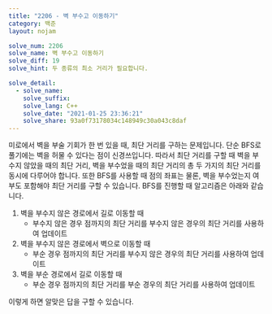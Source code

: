 ```yaml
---
title: "2206 - 벽 부수고 이동하기"
category: 백준
layout: nojam

solve_num: 2206
solve_name: 벽 부수고 이동하기
solve_diff: 19
solve_hint: 두 종류의 최소 거리가 필요합니다.

solve_detail:
  - solve_name:
    solve_suffix:
    solve_lang: C++
    solve_date: "2021-01-25 23:36:21"
    solve_share: 93a0f73178034c148949c30a043c8daf
---
```


미로에서 벽을 부술 기회가 한 번 있을 때, 최단 거리를 구하는 문제입니다. 단순 BFS로 풀기에는 벽을 허물 수 있다는 점이 신경쓰입니다. 따라서 최단 거리를 구할 때 벽을 부수지 않았을 때의 최단 거리, 벽을 부수었을 때의 최단 거리의 총 두 가지의 최단 거리를 동시에 다루어야 합니다. 또한 BFS를 사용할 때 점의 좌표는 물론, 벽을 부수었는지 여부도 포함해야 최단 거리를 구할 수 있습니다. BFS를 진행할 때 알고리즘은 아래와 같습니다.

1. 벽을 부수지 않은 경로에서 길로 이동할 때
   - 부수지 않은 경우 점까지의 최단 거리를 부수지 않은 경우의 최단 거리를 사용하여 업데이트
1. 벽을 부수지 않은 경로에서 벽으로 이동할 때
   - 부순 경우 점까지의 최단 거리를 부수지 않은 경우의 최단 거리를 사용하여 업데이트
1. 벽을 부순 경로에서 길로 이동할 때
   - 부순 경우 점까지의 최단 거리를 부순 경우의 최단 거리를 사용하여 업데이트

이렇게 하면 알맞은 답을 구할 수 있습니다.
